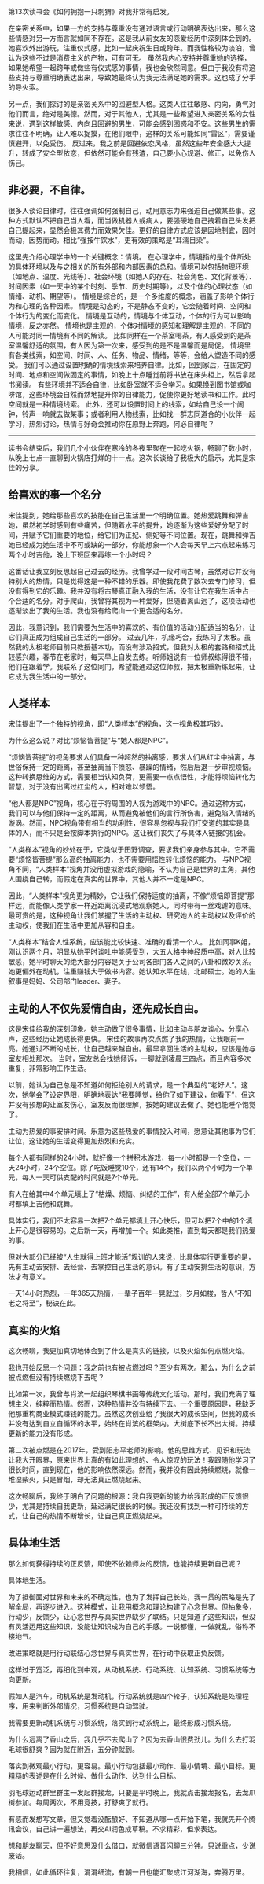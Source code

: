第13次读书会《如何拥抱一只刺猬》对我非常有启发。

在亲密关系中，如果一方的支持与尊重没有通过语言或行动明确表达出来，那么这些情感对另一方而言就如同不存在。这是我从前女友的恋爱经历中深刻体会到的。她喜欢外出游玩，注重仪式感，比如一起庆祝生日或跨年。而我性格较为淡泊，曾认为这些不过是消费主义的产物，可有可无。
虽然我内心支持并尊重她的选择，如果她希望一起跨年或做些有仪式感的事情，我也会欣然同意。但由于我没有将这些支持与尊重明确表达出来，导致她最终认为我无法满足她的需求。这也成了分手的导火索。

另一点，我们探讨的是亲密关系中的回避型人格。这类人往往敏感、内向，勇气对他们而言，绝对是美德。然而，对于其他人，尤其是一些希望进入亲密关系的女性来说，遇到这样敏感、内向且回避的男生，可能会感到困惑和不安。这些男生的需求往往不明确，让人难以捉摸，在他们眼中，这样的关系可能如同“雷区”，需要谨慎避开，以免受伤。
反过来，我之前是回避依恋风格，虽然这些年安全感大大提升，转成了安全型依恋，但依然可能会有残渣，自己要小心规避、修正，以免伤人伤己。

## 非必要，不自律。
很多人谈论自律时，往往强调如何强制自己，动用意志力来强迫自己做某些事。这种方式默认不把自己当人看，而当做机器人或病人，要强硬地自己拽着自己头发把自己提起来，显然会极其费力而效果欠佳。更好的自律方式应该是因地制宜，因时而动，因势而动。相比“强按牛饮水”，更有效的策略是“耳濡目染”。

这里先介绍心理学中的一个关键概念：情境。
在心理学中，情境指的是个体所处的具体环境以及与之相关的所有外部和内部因素的总和。情境可以包括物理环境（如地点、温度、光线等）、社会环境（如她人的存在、社会角色、文化背景等）、时间因素（如一天中的某个时刻、季节、历史时期等），以及个体的心理状态（如情绪、动机、期望等）。
情境是综合的，是一个多维度的概念，涵盖了影响个体行为和心理的各种因素。
情境是动态的，不是静态不变的，它会随着时间、空间和个体行为的变化而变化。
情境是互动的，情境与个体互动，个体的行为可以影响情境，反之亦然。
情境也是主观的，个体对情境的感知和理解是主观的，不同的人可能对同一情境有不同的解读。
比如同样在一个茶室喝茶，有人感受到的是茶室温馨舒适的氛围，有人因为第一次来，感受到的是不是温馨而是局促。
情境里有各类线索，如空间、时间、人、任务、物品、情绪，等等，会给人塑造不同的感受。
我们可以通过设置明确的情境线索来培养自律。比如，回到家后，在固定的时间、地点和空间做固定的事情，如晚上十点睡觉前将书放在床头柜上，然后拿起书阅读。
有些环境并不适合自律，比如卧室就不适合学习。如果换到图书馆或咖啡馆，这些环境会自然而然地提升你的自律能力，促使你更好地读书和工作。此时空间就是一种情境线索。
此外，还可以设置时间上的线索，如给自己设一个闹钟，铃声一响就去做某事；或者利用人物线索，比如找一群志同道合的小伙伴一起学习，热烈讨论，热情与好奇会推动你在原野上奔跑，何必自律呢？
 
---

读书会结束后，我们几个小伙伴在寒冷的冬夜里聚在一起吃火锅，畅聊了数小时，从晚上七点一直聊到火锅店打烊的十一点。这次长谈给了我极大的启示，尤其是宋佳的分享。
## 给喜欢的事一个名分
宋佳提到，她给那些喜欢的技能在自己生活里一个明确位置。她热爱跳舞和弹吉她，虽然初学时感到有些痛苦，但随着水平的提升，她逐渐为这些爱好分配了时间，并赋予它们重要的地位，给它们为正妃、侧妃等不同位置。现在，跳舞和弹吉她已经成为她生活中不可或缺的一部分，你能想象一个人会每天早上六点起来练习两个小时吉他，晚上下班回来再练一个小时吗？

这番话让我立刻反思起自己过去的经历。我曾学过一段时间古琴，虽然对它并没有特别大的热情，只是觉得这是一种不错的乐器。即使我花费了数次去专门修习，但没有得到它的乐趣。我并没有将古琴真正融入我的生活，没有让它在我生活中占一个合适的名分。对于爬山，我曾将其视为一种爱好，但随着离山远了，这项活动也逐渐淡出了我的生活。我也没有给爬山一个更合适的名分。

因此，我意识到，我们需要为生活中的喜欢的、有价值的活动分配适当的名分，让它们真正成为组成自己生活的一部分。
过去几年，机缘巧合，我练习了太极。虽然我的太极老师目前只教授基本功，而没有涉及招式，但我对太极的套路和招式比较感兴趣，春节在老家时，每天早上自发去练。听师姐说有一位师叔练得很不错，他们在跟着学。我联系了这位同门，希望能通过这位师叔，把太极重新练起来，让它成为我生活中的一部分。

## 人类样本
宋佳提出了一个独特的视角，即“人类样本”的视角，这一视角极其巧妙。

为什么这么说？对比“烦恼皆菩提”与“她人都是NPC”。

“烦恼皆菩提”的视角要求人们具备一种超然的抽离感，要求人们从红尘中抽离，与世俗保持一定的距离，甚至抽离当下愤怒、暴躁的情绪，然后后退一步审视烦恼。这种转换思维的方式，需要相当认知负荷，更需要一点点悟性，才能将烦恼转化为智慧，对于没有出离过红尘的人，相对难以领悟。

“他人都是NPC”视角，核心在于将周围的人视为游戏中的NPC。通过这种方式，我们可以与他们保持一定的距离，从而避免被他们的言行所伤害，避免陷入情绪的漩涡。然而，NPC视角带有相当的功利性，很容易忽视与我们打交道的其实是具体的人，而不只是会按脚本执行的NPC。这让我们丧失了与具体人链接的机会。

“人类样本”视角的妙处在于，它类似于田野调查，要求我们亲身参与其中。它不需要“烦恼皆菩提”那么高的抽离能力，也不需要用悟性转化烦恼的能力。
与NPC视角不同，“人类样本”视角并没用虚拟游戏的隐喻，不认为自己是世界的主角，其他人围绕自己转，而假定在真实的世界中，其他人并不一定是NPC。

因此，“人类样本”视角更为精妙，它让我们保持适度的抽离，不像“烦恼即菩提”那样远，而能像人类学家一样近距离沉浸式地观察她人，同时带有一丝戏谑的意味。
最可贵的是，这种视角让我们掌握了生活的主动权、研究她人的主动权以及评价的主动权，使我们在生活中更加从容和自主。

“人类样本”结合人性系统，应该能比较快速、准确的看清一个人。
比如同事K姐，刚认识两个月，明显从她平时谈吐中能感受到，大五人格中神经质中高，对人比较敏感，她平时聊天的绝大部分内容是关于公司各部门各人之间的八卦和微妙关系。她更偏外在动机，注重赚钱大于做书内容。她认知水平在线，北邮硕士。她的人生叙事是妈妈、公司部门leader、妻子。

## 主动的人不仅先爱情自由，还先成长自由。

这是宋佳给我的深刻印象。她主动做了很多事情，比如主动与朋友谈心，分享心声，这些经历让她成长得更快。
宋佳的故事再次点燃了我的热情，让我眼前一亮。她通过不断的成长，让自己越来越自由。最早拿回生活的主动权，应该是她与室友相处那次。
当时，室友总会找她倾诉，一聊就到凌晨三四点，而且内容多次重复，非常影响工作生活。

以前，她认为自己总是不知道如何拒绝别人的请求，是一个典型的“老好人”。这次，她学会了设定界限，明确地表达“我要睡觉，给你了如下建议，你看下”，但这并没有预想的让室友伤心，室友反而很理解，按她的建议去做了。她也能睡个饱觉了。



主动为热爱的事安排时间。乐意为这些热爱的事情投入时间，愿意让其他事为它们让位，这让她的生活变得更加热烈和充实。

每个人都有同样的24小时，就好像一个拼积木游戏，每一小时都是一个空位，一天24小时，24个空位。除了吃饭睡觉10个，还有14个，我们以两个小时为一个单元，每人一天可供支配的时间就是7个单元。

有人在给其中4个单元填上了“枯燥、烦恼、纠结的工作”，有人给全部7个单元小时都填上吉他和跳舞。 

具体实行，我们不太容易一次把7个单元都填上开心快乐，但可以把7个中的1个填上开心是很容易的。之后新一天，再增加一个。如此类推，直到每天都是我们热爱的事。

但对大部分已经被“人生就得上班才能活”规训的人来说，比具体实行更重要的是，先有主动去安排、去经营、去掌控自己生活的意识。有了主动安排生活的意识，方法才有意义。


一天14小时热烈，一年365天热情，一辈子百年一晃就过，岁月如梭，哲人“不知老之将至”，秘诀在此。




## 真实的火焰
这次畅聊，我更加真切地体会到了什么是真实的链接，以及火焰如何点燃火焰。

我也开始反思一个问题：我之前也有被点燃过吗？至少有两次。那么，为什么之前被点燃但没有持续燃烧下去呢？

比如第一次，我曾与肖滨一起组织琴棋书画等传统文化活动。那时，我们充满了理想主义，纯粹而热情。然而，这种热情并没有持续下去。一个重要原因是，我缺乏他那重构商业模式赚钱的能力。虽然这次创业给了我很大的成长空间，但我的成长并没有达到自立自循环的水平，始终在肖滨的框架内。大树底下长不出大树。持续更新的能力没有形成。

第二次被点燃是在2017年，受到阳志平老师的影响。他的思维方式、见识和玩法让我大开眼界，原来世界上真的有如此理想的、令人惊叹的玩法！我跟随他学习了很长时间，直到现在，他的影响依然深远。然而，我并没有因此持续燃烧，就像一堆湿柴火，只是冒烟，却无法真正燃烧起来。

这次畅聊后，我终于明白了问题的根源：我自我更新的能力给我形成的正反馈很少，尤其是持续自我更新，延迟满足很长的时候。我还没有找到一种可持续的方式，让自己的热情不断增长，让自己真正燃烧起来。

## 具体地生活
那么如何获得持续的正反馈，即使不依赖师友的反馈，也能持续更新自己呢？

具体地生活。

为了抵御面对世界和未来的不确定性，也为了发挥自己长处，我一贯的策略是先了解全局，再逐步进入。这种模式，让我用概念和理论构建了心念世界。但抽象多，行动少，反馈少，让心念世界与真实世界缺少了联结。只是知道了这些知识，但没有灵活运用这些知识，没能让知识成为自己的手感。一说都懂，一做就乱，俗称不接地气。

改进策略就是用行动联结心念世界与真实世界，在行动中获取正负反馈。

这样过于宽泛，再细化到中观，从动机系统、行动系统、认知系统、习惯系统等方向更新。

假如人是汽车，动机系统是发动机，行动系统就是四个轮子，认知系统是处理程序，用来判断外部情况，习惯系统是自动驾驶。

我需要更新动机系统与习惯系统，落实到行动系统上，最终形成习惯系统。

为什么远离了香山之后，我几乎不去爬山了？因为去香山很费劲儿。为什么去打羽毛球很舒爽？因为就在附近，五分钟就到。

落实到微观最小行动，更容易。最小行动包括最小动作、最小情境、最小目标。更粗糙的表述是在什么时候、做什么动作、达到什么目标。

羽毛球运动群里群主一发起群接龙，只要是平时晚上，我就点击接龙报名，去龙爪树参加。每周两次，不用竞技，打舒爽了就行。

有感而发想写文章，但又觉着没酝酿好、不知道从哪一点开始下笔，我就先开个腾讯会议，自己讲一遍想法，再交AI润色成草稿。不求精彩，但求表达。

想和朋友聊天，但不好意思没什么借口，就微信语音闪聊三分钟。只说重点，少说废话。


我相信，如此循环往复，涓涓细流，有朝一日也能汇聚成江河湖海，奔腾万里。

